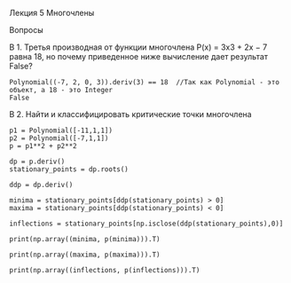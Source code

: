 Лекция 5 Многочлены  
  
Вопросы  
  
В 1. Третья производная от функции многочлена P(x) = 3x3 + 2x − 7 равна 18, но почему приведенное ниже вычисление дает результат False?  
  
    Polynomial((-7, 2, 0, 3)).deriv(3) == 18  //Так как Polynomial - это объект, а 18 - это Integer  
    False  
  
В 2. Найти и классифицировать критические точки многочлена  

    p1 = Polynomial([-11,1,1])  
    p2 = Polynomial([-7,1,1])  
    p = p1**2 + p2**2  

    dp = p.deriv()  
    stationary_points = dp.roots()  

    ddp = dp.deriv()  

    minima = stationary_points[ddp(stationary_points) > 0]  
    maxima = stationary_points[ddp(stationary_points) < 0]  

    inflections = stationary_points[np.isclose(ddp(stationary_points),0)]  

    print(np.array((minima, p(minima))).T)  

    print(np.array((maxima, p(maxima))).T)  

    print(np.array((inflections, p(inflections))).T)  